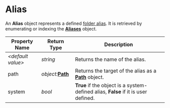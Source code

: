 # Alias

An **Alias** object represents a defined [folder alias](/Manual/basic_concepts/the_lister/navigation/aliases.md). It is retrieved by enumerating or indexing the **[Aliases](aliases.md)** object.

| Property Name | Return Type | Description |
| --- | --- | --- |
| *\<default value\>* | *string* | Returns the name of the alias. |
| path | *object:***[Path](path.md)** | Returns the target of the alias as a **[Path](path.md)** object. |
| system | *bool* | **True** if the object is a system-defined alias, **False** if it is user defined. |

